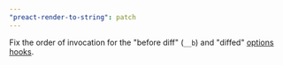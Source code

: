 ```yaml
---
"preact-render-to-string": patch
---
```


Fix the order of invocation for the "before diff" (`__b`) and "diffed" [options hooks](https://preactjs.com/guide/v10/options/).
